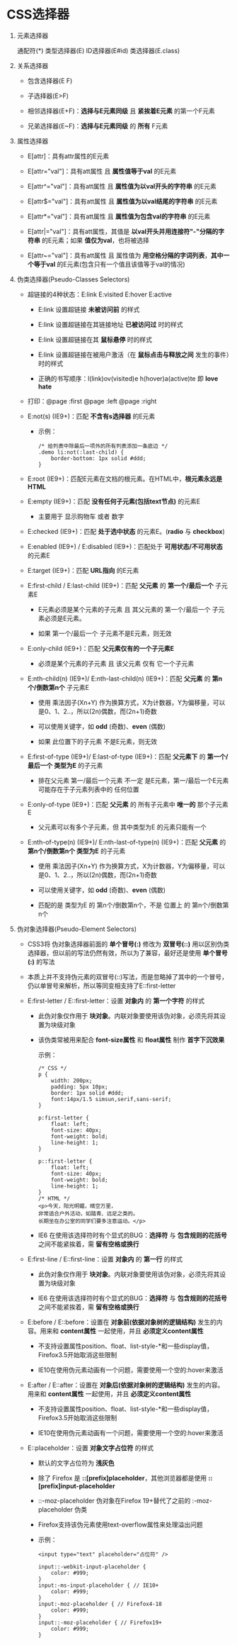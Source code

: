 # CSS选择器

1. 元素选择器

    通配符(*) 类型选择器(E) ID选择器(E#id) 类选择器(E.class)

2. 关系选择器

    + 包含选择器(E F)
    
    + 子选择器(E>F)

    + 相邻选择器(E+F)：**选择与E元素同级** 且 **紧挨着E元素** 的第一个F元素

    + 兄弟选择器(E~F)：**选择与E元素同级** 的 **所有** F元素

3. 属性选择器

    + E[attr]：具有attr属性的E元素

    + E[attr="val"]：具有att属性 且 **属性值等于val** 的E元素

    + E[attr^="val"]：具有att属性 且 **属性值为以val开头的字符串** 的E元素

    + E[attr$="val"]：具有att属性 且 **属性值为以val结尾的字符串** 的E元素

    + E[attr*="val"]：具有att属性 且 **属性值为包含val的字符串** 的E元素

    + E[attr|="val"]：具有att属性，其值是 **以val开头并用连接符"-"分隔的字符串** 的E元素；如果 **值仅为val**，也将被选择

    + E[attr~="val"]：具有att属性 且 属性值为 **用空格分隔的字词列表**，**其中一个等于val** 的E元素(包含只有一个值且该值等于val的情况)

4. 伪类选择器(Pseudo-Classes Selectors)

    + 超链接的4种状态：E:link E:visited E:hover E:active

        - E:link 设置超链接 **未被访问前** 的样式

        - E:link 设置超链接在其链接地址 **已被访问过** 时的样式

        - E:link 设置超链接在其 **鼠标悬停** 时的样式

        - E:link 设置超链接在被用户激活（在 **鼠标点击与释放之间** 发生的事件）时的样式

        - 正确的书写顺序：l(link)ov(visited)e  h(hover)a(active)te 即 **love hate**
    
    + 打印：@page :first @page :left @page :right

    + E:not(s) (IE9+)：匹配 **不含有s选择器** 的E元素

        - 示例：

            ```
            /* 给列表中除最后一项外的所有列表添加一条底边 */
            .demo li:not(:last-child) {
                border-bottom: 1px solid #ddd;
            }
            ```

    + E:root (IE9+)：匹配E元素在文档的根元素。在HTML中，**根元素永远是HTML**

    + E:empty (IE9+)：匹配 **没有任何子元素(包括text节点)** 的元素E

        - 主要用于 显示购物车 或者 数字
    
    + E:checked (IE9+)：匹配 **处于选中状态** 的元素E。(**radio** 与 **checkbox**)

    + E:enabled (IE9+) / E:disabled (IE9+)：匹配处于 **可用状态/不可用状态** 的元素E

    + E:target (IE9+)：匹配 **URL指向** 的E元素

    + E:first-child / E:last-child (IE9+)：匹配 **父元素** 的 **第一个/最后一个** 子元素E

       - E元素必须是某个元素的子元素 且 其父元素的 第一个/最后一个 子元素必须是E元素。

       - 如果 第一个/最后一个 子元素不是E元素，则无效

    + E:only-child (IE9+)：匹配 **父元素仅有的一个子元素E**
        
        - 必须是某个元素的子元素 且 该父元素 仅有 它一个子元素
    
    + E:nth-child(n) (IE9+)/ E:nth-last-child(n) (IE9+)：匹配 **父元素** 的 **第n个/倒数第n个** 子元素E

        - 使用 乘法因子(Xn+Y) 作为换算方式，X为计数器，Y为偏移量，可以是0、1、2..，所以(2n)偶数，而(2n+1)奇数

        - 可以使用关键字，如 **odd** (奇数)、**even** (偶数)

        - 如果 此位置下的子元素 不是E元素，则无效

    + E:first-of-type (IE9+)/ E:last-of-type (IE9+)：匹配 **父元素下** 的 **第一个/最后一个 类型为E** 的子元素

        - 排在父元素 第一/最后一个元素 不一定 是E元素，第一/最后一个E元素 可能存在于子元素列表中的 任何位置

    + E:only-of-type (IE9+)：匹配 **父元素** 的 所有子元素中 **唯一的** 那个子元素E

        - 父元素可以有多个子元素，但 其中类型为E 的元素只能有一个
    
    + E:nth-of-type(n) (IE9+)/ E:nth-last-of-type(n) (IE9+)：匹配 **父元素** 的 **第n个/倒数第n个 类型为E** 的子元素

        - 使用 乘法因子(Xn+Y) 作为换算方式，X为计数器，Y为偏移量，可以是0、1、2..，所以(2n)偶数，而(2n+1)奇数

        - 可以使用关键字，如 **odd** (奇数)、**even** (偶数)

        - 匹配的是 类型为E 的 第n个/倒数第n个，不是 位置上 的 第n个/倒数第n个

5. 伪对象选择器(Pseudo-Element Selectors) 

    + CSS3将 伪对象选择器前面的 **单个冒号(:)** 修改为 **双冒号(::)** 用以区别伪类选择器，但以前的写法仍然有效，所以为了兼容，最好还是使用 **单个冒号(:)** 的写法

    + 本质上并不支持伪元素的双冒号(::)写法，而是忽略掉了其中的一个冒号，仍以单冒号来解析，所以等同变相支持了E::first-letter

    + E:first-letter / E::first-letter：设置 **对象内** 的 **第一个字符** 的样式

        - 此伪对象仅作用于 **块对象**。内联对象要使用该伪对象，必须先将其设置为块级对象

        - 该伪类常被用来配合 **font-size属性** 和 **float属性** 制作 **首字下沉效果**

            示例：

            ```
            /* CSS */
            p {
                width: 200px;
                padding: 5px 10px;
                border: 1px solid #ddd;
                font:14px/1.5 simsun,serif,sans-serif;
            }

            p:first-letter {
                float: left;
                font-size: 40px;
                font-weight: bold;
                line-height: 1;
            }

            p::first-letter {
                float: left;
                font-size: 40px;
                font-weight: bold;
                line-height: 1;
            }
            /* HTML */
            <p>今天，阳光明媚，晴空万里，
            非常适合户外活动，如踏青、远足之类的。
            长期坐在办公室的同学们要多注意运动。</p>
            ```

        - IE6 在使用该选择符时有个显式的BUG：**选择符** 与 **包含规则的花括号** 之间不能紧挨着，需 **留有空格或换行**
    
    + E:first-line / E::first-line：设置 **对象内** 的 **第一行** 的样式

        - 此伪对象仅作用于 **块对象**。内联对象要使用该伪对象，必须先将其设置为块级对象

        - IE6 在使用该选择符时有个显式的BUG：**选择符** 与 **包含规则的花括号** 之间不能紧挨着，需 **留有空格或换行**

    + E:before / E::before：设置在 **对象前(依据对象树的逻辑结构)** 发生的内容。用来和 **content属性** 一起使用，并且 **必须定义content属性**

        - 不支持设置属性position、float、list-style-*和一些display值，Firefox3.5开始取消这些限制

        - IE10在使用伪元素动画有一个问题，需要使用一个空的:hover来激活

    + E:after / E::after：设置在 **对象后(依据对象树的逻辑结构)** 发生的内容。用来和 **content属性** 一起使用，并且 **必须定义content属性**

        - 不支持设置属性position、float、list-style-*和一些display值，Firefox3.5开始取消这些限制

        - IE10在使用伪元素动画有一个问题，需要使用一个空的:hover来激活

    + E::placeholder：设置 **对象文字占位符** 的样式

        - 默认的文字占位符为 **浅灰色**

        - 除了 Firefox 是 **::[prefix]placeholder**，其他浏览器都是使用 **::[prefix]input-placeholder**

        - ::-moz-placeholder 伪对象在Firefox 19+替代了之前的 :-moz-placeholder 伪类

        - Firefox支持该伪元素使用text-overflow属性来处理溢出问题

        - 示例：

            ```
            <input type="text" placeholder="占位符" />

            input::-webkit-input-placeholder {
                color: #999;
            }
            input:-ms-input-placeholder { // IE10+
                color: #999;
            }
            input:-moz-placeholder { // Firefox4-18
                color: #999;
            }
            input::-moz-placeholder { // Firefox19+
                color: #999;
            }
            ```